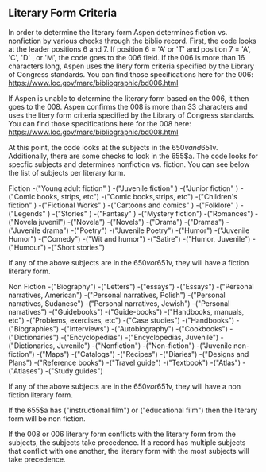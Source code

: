 ## Literary Form Criteria

In order to determine the literary form Aspen determines fiction vs. nonfiction by various checks through the biblio record. First, the code looks at the leader positions 6 and 7. If position 6 = 'A' or 'T' and position 7 = 'A', 'C', 'D'
, or 'M', the code goes to the 006 field. If the 006 is more than 16 characters long, Aspen uses the litery form criteria specified by the Library of Congress standards. You can find those specifications here for the 006: https://www.loc.gov/marc/bibliographic/bd006.html

If Aspen is unable to determine the literary form based on the 006, it then goes to the 008. Aspen confirms the 008 is more than 33 characters and uses the litery form criteria specified by the Library of Congress standards. You can find those specifications here for the 008 here: 
https://www.loc.gov/marc/bibliographic/bd008.html

At this point, the code looks at the subjects in the 650$v and 651$v. Additionally, there are some checks to look in the 655$a. The code looks for specfic subjects and determines nonfiction vs. fiction. You can see below the list of subjects per literary form.

Fiction
-("Young adult fiction" )
-("Juvenile fiction" )
-("Junior fiction" )
-("Comic books, strips, etc")
-("Comic books,strips, etc")
-("Children's fiction" )
-("Fictional Works" )
-("Cartoons and comics" )
-("Folklore" )
-("Legends" )
-("Stories" )
-("Fantasy" )
-("Mystery fiction")
-("Romances")
-("Novela juvenil")
-("Novela")
-("Novels")
-("Drama")
-("Dramas")
-("Juvenile drama")
-("Poetry")
-("Juvenile Poetry")
-("Humor")
-("Juvenile Humor")
-("Comedy")
-("Wit and humor")
-("Satire")
-("Humor, Juvenile")
-("Humour")
-("Short stories")

If any of the above subjects are in the 650$v or 651$v, they will have a fiction literary form. 

Non Fiction
-("Biography")
-("Letters")
-("essays")
-("Essays")
-("Personal narratives, American")
-("Personal narratives, Polish")
-("Personal narratives, Sudanese")
-("Personal narratives, Jewish")
-("Personal narratives")
-("Guidebooks")
-("Guide-books")
-("Handbooks, manuals, etc")
-("Problems, exercises, etc")
-("Case studies")
-("Handbooks")
-("Biographies")
-("Interviews")
-("Autobiography")
-("Cookbooks")
-("Dictionaries")
-("Encyclopedias")
-("Encyclopedias, Juvenile")
-("Dictionaries, Juvenile")
-("Nonfiction")
-("Non-fiction")
-("Juvenile non-fiction")
-("Maps")
-("Catalogs")
-("Recipes")
-("Diaries")
-("Designs and Plans")
-("Reference books")
-("Travel guide")
-("Textbook")
-("Atlas")
-("Atlases")
-("Study guides")

If any of the above subjects are in the 650$v or 651$v, they will have a non fiction literary form. 

If the 655$a has ("instructional film") or 
("educational film") then the literary form will be non fiction. 

If the 008 or 006 literary form conflicts with the literary form from the subjects, the subjects take precedence. If a record has multiple subjects that conflict with one another, the literary form with the most subjects will take precedence.   

